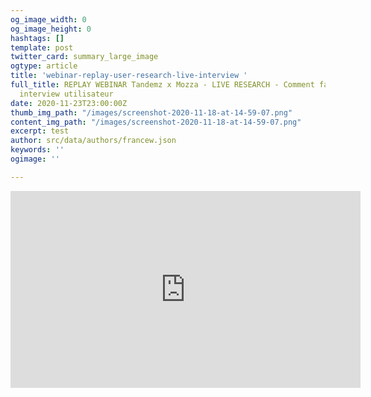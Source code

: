 ```yaml
---
og_image_width: 0
og_image_height: 0
hashtags: []
template: post
twitter_card: summary_large_image
ogtype: article
title: 'webinar-replay-user-research-live-interview '
full_title: REPLAY WEBINAR Tandemz x Mozza - LIVE RESEARCH - Comment faire une bonne
  interview utilisateur
date: 2020-11-23T23:00:00Z
thumb_img_path: "/images/screenshot-2020-11-18-at-14-59-07.png"
content_img_path: "/images/screenshot-2020-11-18-at-14-59-07.png"
excerpt: test
author: src/data/authors/francew.json
keywords: ''
ogimage: ''

---
```

<iframe width="560" height="315" src="https://www.youtube.com/embed/HNqi42Fu6wk" frameborder="0" allow="accelerometer; autoplay; clipboard-write; encrypted-media; gyroscope; picture-in-picture" allowfullscreen></iframe>